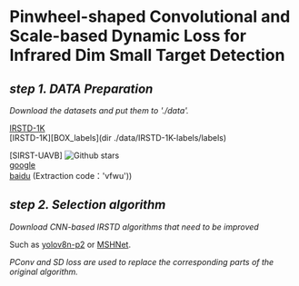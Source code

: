 # **Pinwheel-shaped Convolutional and Scale-based Dynamic Loss for Infrared Dim Small Target Detection**

## ___step 1.  DATA Preparation___   

  *Download the datasets and put them to './data'.*
  
  [IRSTD-1K](URL 'https://github.com/RuiZhang97/ISNet')  
  [IRSTD-1K][BOX_labels](dir ./data/IRSTD-1K-labels/labels)  

  [SIRST-UAVB]  ![Github stars](https://img.shields.io/badge/License-MIT-blue)    
  [google](URL 'https://drive.google.com/file/d/1hANdynk5C3fUQ1z2CqLRhAqUAfEsaWq8/view?usp=drive_link')  
  [baidu](URL 'https://pan.baidu.com/s/1j3qjk_EvpkjsArGHXyV0qg?pwd=vfwu')  (Extraction code：'vfwu'))


## ___step 2. Selection algorithm___

  *Download CNN-based IRSTD algorithms that need to be improved*  

  Such as [yolov8n-p2](URL 'https://github.com/ultralytics/ultralytics.git') or [MSHNet](URL 'https://github.com/Lliu666/MSHNet').

  *PConv and SD loss are used to replace the corresponding parts of the original algorithm.*

  



    
  
 



